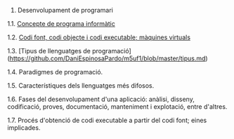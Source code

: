 
1. Desenvolupament de programari

  1.1. [Concepte de programa informàtic](https://github.com/DaniEspinosaPardo/m5uf1/blob/master/programa_informatic.md)

  1.2. [Codi font, codi objecte i codi executable; màquines virtuals](https://github.com/DaniEspinosaPardo/m5uf1/blob/master/codi_font.md)
  
  1.3. [Tipus de llenguatges de programació] (https://github.com/DaniEspinosaPardo/m5uf1/blob/master/tipus.md)
  
  1.4. Paradigmes de programació.
  
  1.5. Característiques dels llenguatges més difosos.
  
  1.6. Fases del desenvolupament d'una aplicació: anàlisi, disseny, codificació, proves, documentació, manteniment i explotació, entre d'altres.
  
  1.7. Procés d'obtenció de codi executable a partir del codi font; eines implicades.
